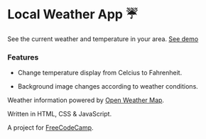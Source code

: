 # Local Weather App ☔️

See the current weather and temperature in your area. [See demo](https://weather.pamela.io/)

### Features

* Change temperature display from Celcius to Fahrenheit.

* Background image changes according to weather conditions.

Weather information powered by [Open Weather Map](https://openweathermap.org).

Written in HTML, CSS & JavaScript.

A project for [FreeCodeCamp](https://freecodecamp.org/).
